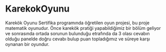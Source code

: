 # KarekokOyunu
Karekök Oyunu
Sertifika programında öğretilen oyun projesi, bu proje matematik oyunudur. Önce karekök pratiği yapabildiğimiz bir bölüm geliyor ve sonrasında ortada sorunun bulunduğu etrafında da 3 olası cevabın olduğu panelde doğru cevabı bulup puan topladığımız ve süreye karşı oynanan bir oyundur.

